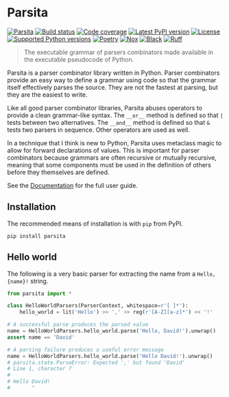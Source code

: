 # Parsita

[![Parsita](https://img.shields.io/badge/%F0%9F%AA%84-Parsita-yellow.svg)](https://parsita.drhagen.com/)
[![Build status](https://github.com/drhagen/parsita/workflows/ci/badge.svg)](https://github.com/drhagen/parsita/actions/workflows/ci.yml)
[![Code coverage](https://codecov.io/github/drhagen/parsita/coverage.svg?branch=master)](https://codecov.io/github/drhagen/parsita?branch=master)
[![Latest PyPI version](https://img.shields.io/pypi/v/parsita.svg)](https://pypi.python.org/pypi/parsita)
[![License](https://img.shields.io/pypi/l/parsita.svg)](https://github.com/drhagen/parsita/blob/master/LICENSE)
[![Supported Python versions](https://img.shields.io/pypi/pyversions/parsita.svg)](https://pypi.python.org/pypi/parsita)
[![Poetry](https://img.shields.io/endpoint?url=https://python-poetry.org/badge/v0.json)](https://python-poetry.org)
[![Nox](https://img.shields.io/badge/%F0%9F%A6%8A-Nox-D85E00.svg)](https://nox.thea.codes)
[![Black](https://img.shields.io/badge/code%20style-black-000000.svg)](https://black.readthedocs.io)
[![Ruff](https://img.shields.io/endpoint?url=https://raw.githubusercontent.com/astral-sh/ruff/main/assets/badge/v2.json)](https://beta.ruff.rs)

> The executable grammar of parsers combinators made available in the executable pseudocode of Python.

Parsita is a parser combinator library written in Python. Parser combinators provide an easy way to define a grammar using code so that the grammar itself effectively parses the source. They are not the fastest at parsing, but they are the easiest to write.

Like all good parser combinator libraries, Parsita abuses operators to provide a clean grammar-like syntax. The `__or__` method is defined so that `|` tests between two alternatives. The `__and__` method is defined so that `&` tests two parsers in sequence. Other operators are used as well.

In a technique that I think is new to Python, Parsita uses metaclass magic to allow for forward declarations of values. This is important for parser combinators because grammars are often recursive or mutually recursive, meaning that some components must be used in the definition of others before they themselves are defined.

See the [Documentation](https://parsita.drhagen.com) for the full user guide.

## Installation

The recommended means of installation is with `pip` from PyPI.

```shell
pip install parsita
```

## Hello world

The following is a very basic parser for extracting the name from a `Hello, {name}!` string.

```python
from parsita import *

class HelloWorldParsers(ParserContext, whitespace=r'[ ]*'):
    hello_world = lit('Hello') >> ',' >> reg(r'[A-Z][a-z]*') << '!'

# A successful parse produces the parsed value
name = HelloWorldParsers.hello_world.parse('Hello, David!').unwrap()
assert name == 'David'

# A parsing failure produces a useful error message
name = HelloWorldParsers.hello_world.parse('Hello David!').unwrap()
# parsita.state.ParseError: Expected ',' but found 'David'
# Line 1, character 7
#
# Hello David!
#       ^
```
